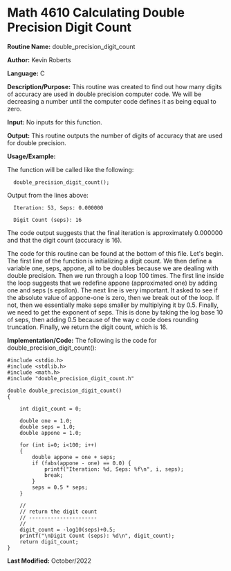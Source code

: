 # Math 4610 Calculating Double Precision Digit Count

**Routine Name:**           double_precision_digit_count

**Author:** Kevin Roberts

**Language:** C

**Description/Purpose:** This routine was created to find out how many digits of accuracy are used in double precision computer
code. We will be decreasing a number until the computer code defines it as being equal to zero.

**Input:** No inputs for this function.

**Output:** This routine outputs the number of digits of accuracy that are used for double precision.

**Usage/Example:**

The function will be called like the following: 

      double_precision_digit_count();

Output from the lines above:

      Iteration: 53, Seps: 0.000000

      Digit Count (seps): 16

The code output suggests that the final iteration is approximately 0.000000 and that the digit count (accuracy is 16). 

The code for this routine can be found at the bottom of this file. Let's begin. The first line of the function is initializing
a digit count. We then define a variable one, seps, appone, all to be doubles because we are dealing with double precision.
Then we run through a loop 100 times. The first line inside the loop suggests that we redefine appone (approximated one) 
by adding one and seps (s epsilon). The next line is very important. It asked to see if the absolute value of appone-one 
is zero, then we break out of the loop. If not, then we essentially make seps smaller by multiplying it by 0.5. Finally, 
we need to get the exponent of seps. This is done by taking the log base 10 of seps, then adding 0.5 because of the way 
c code does rounding truncation. Finally, we return the digit count, which is 16.

**Implementation/Code:** The following is the code for double_precision_digit_count():

    #include <stdio.h>
    #include <stdlib.h>
    #include <math.h>
    #include "double_precision_digit_count.h"
    
    double double_precision_digit_count()
    {
    
        int digit_count = 0;
    
        double one = 1.0; 
        double seps = 1.0; 
        double appone = 1.0;
    
        for (int i=0; i<100; i++)
        {
            double appone = one + seps;
            if (fabs(appone - one) == 0.0) {
                printf("Iteration: %d, Seps: %f\n", i, seps);
                break;
            }
            seps = 0.5 * seps;
        }
    
        // 
        // return the digit count
        // ----------------------
        //
        digit_count = -log10(seps)+0.5;
        printf("\nDigit Count (seps): %d\n", digit_count);
        return digit_count;
    }

**Last Modified:** October/2022